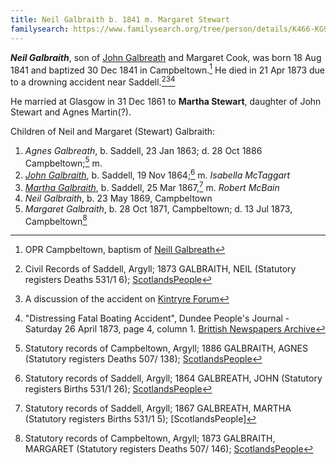 ```yaml
---
title: Neil Galbraith b. 1841 m. Margaret Stewart
familysearch: https://www.familysearch.org/tree/person/details/K466-KG9
---
```

***Neil Galbraith***, son of [John Galbreath](/people/galbreath-john-1821.md) and Margaret Cook, was born 18 Aug 1841 and baptized 30 Dec 1841 in Campbeltown.[^birth] He died in 21 Apr 1873 due to a drowning accident near Saddell.[^death][^death1][^death2]

He married at Glasgow in 31 Dec 1861 to **Martha Stewart**, daughter of John Stewart and Agnes Martin(?).

Children of Neil and Margaret (Stewart) Galbraith:

1. *Agnes Galbreath*, b. Saddell, 23 Jan 1863; d. 28 Oct 1886 Campbeltown;[^agnes-death] m.
2. *[John Galbraith](galbraith-john-1864-mctaggart.md)*, b. Saddell, 19 Nov 1864;[^john-birth] m. *Isabella McTaggart*
3. *[Martha Galbraith](galbraith-martha-1867-mcbain.md)*, b. Saddell, 25 Mar 1867,[^martha-birth] m. *Robert McBain*
4. *Neil Galbraith*, b. 23 May 1869, Campbeltown
5. *Margaret Galbraith*, b.  28 Oct 1871, Campbeltown; d. 13 Jul 1873, Campbeltown[^margaret-death]

[^birth]: OPR Campbeltown, baptism of [Neill Galbreath](/sources/opr-campbeltown-births.md#1841-12-30-neill-galbreath)

[^marriage]: Civil Records of Glasgow; 1861 GALBRAITH, NEILL (Statutory registers Marriages 644/1 517); [ScotlandsPeople](https://www.scotlandspeople.gov.uk/view-image/nrs_stat_marriages/6244529)

[^death]: Civil Records of Saddell, Argyll; 1873 GALBRAITH, NEIL (Statutory registers Deaths 531/1 6); [ScotlandsPeople](https://www.scotlandspeople.gov.uk/view-image/nrs_stat_deaths/1623575)

[^death1]: A discussion of the accident on [Kintryre Forum](http://www.kintyreforum.com/viewtopic.php?f=60&t=16256)

[^death2]: "Distressing Fatal Boating Accident", Dundee People's Journal - Saturday 26 April 1873, page 4, column 1. [Brittish Newspapers Archive](https://www.britishnewspaperarchive.co.uk/viewer/bl/0000697/18730426/064/0004)

[^agnes-death]: Statutory records of Campbeltown, Argyll; 1886 GALBRAITH, AGNES (Statutory registers Deaths 507/ 138); [ScotlandsPeople](https://www.scotlandspeople.gov.uk/view-image/nrs_stat_deaths/2889871)

[^martha-birth]: Statutory records of Saddell, Argyll; 1867 GALBREATH, MARTHA (Statutory registers Births 531/1 5); [ScotlandsPeople]


[^john-birth]: Statutory records of Saddell, Argyll; 1864 GALBREATH, JOHN (Statutory registers Births 531/1 26); [ScotlandsPeople](https://www.scotlandspeople.gov.uk/view-image/nrs_stat_births/39647646)

[^margaret-death]: Statutory records of Campbeltown, Argyll; 1873 GALBRAITH, MARGARET (Statutory registers Deaths 507/ 146); [ScotlandsPeople](https://www.scotlandspeople.gov.uk/view-image/nrs_stat_deaths/1543786)
